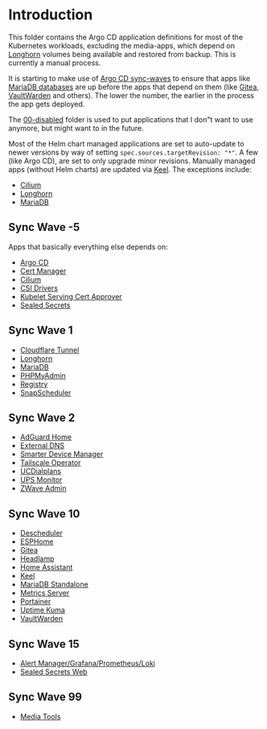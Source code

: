 # Introduction
This folder contains the Argo CD application definitions for most of the Kubernetes workloads, excluding the media-apps, which depend on [Longhorn](/longhorn) volumes being available and restored from backup. This is currently a manual process.

It is starting to make use of [Argo CD sync-waves](https://argo-cd.readthedocs.io/en/stable/user-guide/sync-waves/) to ensure that apps like [MariaDB databases](/mariadb) are up before the apps that depend on them (like [Gitea](/gitea), [VaultWarden](/vaultwarden) and others). The lower the number, the earlier in the process the app gets deployed.

The [00-disabled](/argocd-apps/00-disabled) folder is used to put applications that I don"t want to use anymore, but might want to in the future.

Most of the Helm chart managed applications are set to auto-update to newer versions by way of setting `spec.sources.targetRevision: "*"`. A few (like Argo CD), are set to only upgrade minor revisions. Manually managed apps (without Helm charts) are updated via [Keel](/keel). The exceptions include:
* [Cilium](/cilium)
* [Longhorn](/longhorn)
* [MariaDB](/mariadb)

## Sync Wave -5
Apps that basically everything else depends on:
* [Argo CD](/argocd)
* [Cert Manager](/cert-manager)
* [Cilium](/cilium)
* [CSI Drivers](/csi-drivers)
* [Kubelet Serving Cert Approver](https://github.com/alex1989hu/kubelet-serving-cert-approver)
* [Sealed Secrets](/sealed-secrets)

## Sync Wave 1
* [Cloudflare Tunnel](/cloudflare-tunnel)
* [Longhorn](/longhorn)
* [MariaDB](/mariadb)
* [PHPMyAdmin](/phpmyadmin)
* [Registry](/registry)
* [SnapScheduler](/snapscheduler)

## Sync Wave 2
* [AdGuard Home](/adguard)
* [External DNS](/external-dns)
* [Smarter Device Manager](/smarter-device-manager)
* [Tailscale Operator](/tailscale)
* [UCDialplans](/ucdialplans)
* [UPS Monitor](/home-automation/ups-monitor)
* [ZWave Admin](/home-automation/zwaveadmin)

## Sync Wave 10
* [Descheduler](/descheduler)
* [ESPHome](/home-automation/esphome)
* [Gitea](/gitea)
* [Headlamp](/headlamp)
* [Home Assistant](/home-automation/homeassist)
* [Keel](/keel)
* [MariaDB Standalone](/mariadb-standalone)
* [Metrics Server](/metrics-server)
* [Portainer](/portainer)
* [Uptime Kuma](/uptime-kuma)
* [VaultWarden](/vaultwarden)

## Sync Wave 15
* [Alert Manager/Grafana/Prometheus/Loki](/promstack)
* [Sealed Secrets Web](/sealed-secrets-web)

## Sync Wave 99
* [Media Tools](/media-tools)